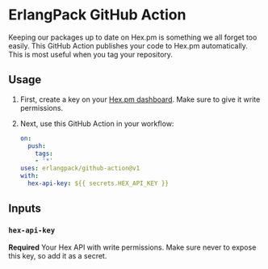 # ErlangPack GitHub Action

Keeping our packages up to date on Hex.pm is something we all forget too easily. This GitHub Action publishes your code
to Hex.pm automatically. This is most useful when you tag your repository.

## Usage

1. First, create a key on your [Hex.pm dashboard](https://hex.pm/dashboard/keys). Make sure to give it write
   permissions.
   
2. Next, use this GitHub Action in your workflow:    

    ```yaml
    on:
      push:
        tags:
        - '*'
    uses: erlangpack/github-action@v1
    with:
      hex-api-key: ${{ secrets.HEX_API_KEY }}    
    ```

## Inputs

### `hex-api-key`

**Required** Your Hex API with write permissions. Make sure never to expose this key, so add it as a secret. 
